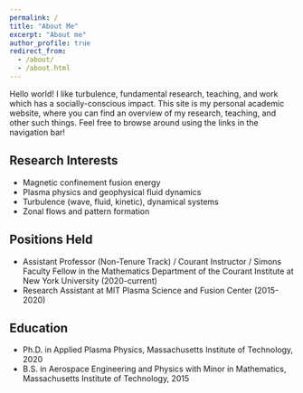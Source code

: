 ```yaml
---
permalink: /
title: "About Me"
excerpt: "About me"
author_profile: true
redirect_from: 
  - /about/
  - /about.html
---
```


Hello world! I like turbulence, fundamental research, teaching, and work which has a socially-conscious impact. This site is my personal academic website, where you can find an overview of my research, teaching, and other such things. Feel free to browse around using the links in the navigation bar!

## Research Interests
* Magnetic confinement fusion energy
* Plasma physics and geophysical fluid dynamics
* Turbulence (wave, fluid, kinetic), dynamical systems
* Zonal flows and pattern formation

## Positions Held
* Assistant Professor (Non-Tenure Track) / Courant Instructor / Simons Faculty Fellow in the Mathematics Department of the Courant Institute at New York University (2020-current)
* Research Assistant at MIT Plasma Science and Fusion Center (2015-2020)

## Education
* Ph.D. in Applied Plasma Physics, Massachusetts Institute of Technology, 2020
* B.S. in Aerospace Engineering and Physics with Minor in Mathematics, Massachusetts Institute of Technology, 2015


